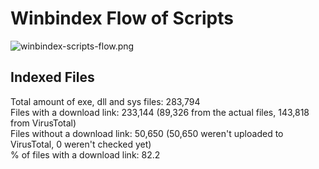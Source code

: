 # Winbindex Flow of Scripts

![winbindex-scripts-flow.png](winbindex-scripts-flow.png)

## Indexed Files

<!--FileStats-->
Total amount of exe, dll and sys files: 283,794  
Files with a download link: 233,144 (89,326 from the actual files, 143,818 from VirusTotal)  
Files without a download link: 50,650 (50,650 weren't uploaded to VirusTotal, 0 weren't checked yet)  
% of files with a download link: 82.2  
<!--/FileStats-->

